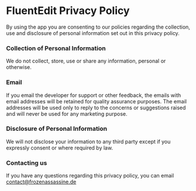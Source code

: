 # FluentEdit Privacy Policy
By using the app you are consenting to our policies regarding the collection, use and disclosure of personal information set out in this privacy policy.

### Collection of Personal Information
We do not collect, store, use or share any information, personal or otherwise.

### Email
If you email the developer for support or other feedback, the emails with email addresses will be retained for quality assurance purposes. The email addresses will be used only to reply to the concerns or suggestions raised and will never be used for any marketing purpose.

### Disclosure of Personal Information
We will not disclose your information to any third party except if you expressly consent or where required by law.

### Contacting us
If you have any questions regarding this privacy policy, you can email contact@frozenassassine.de
